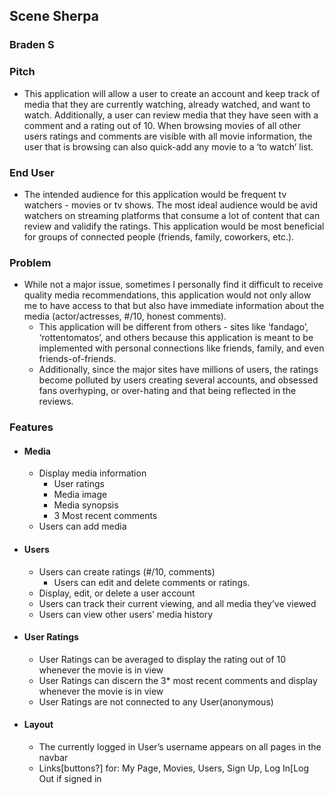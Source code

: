 ## Scene Sherpa

### Braden S

### Pitch
* This application will allow a user to create an account and keep track of media that they are currently watching, already watched, and want to watch. Additionally, a user can review media that they have seen with a comment and a rating out of 10. When browsing movies of all other users ratings and comments are visible with all movie information, the user that is browsing can also quick-add any movie to a ‘to watch’ list.

### End User
* The intended audience for this application would be frequent tv watchers - movies or tv shows. The most ideal audience would be avid watchers on streaming platforms that consume a lot of content that can review and validify the ratings. This application would be most beneficial for groups of connected people (friends, family, coworkers, etc.).

### Problem
* While not a major issue, sometimes I personally find it difficult to receive quality media recommendations, this application would not only allow me to have access to that but also have immediate information about the media (actor/actresses, #/10, honest comments). 
	* This application will be different from others - sites like ‘fandago’, ‘rottentomatos’, and others because this application is meant to be implemented with personal connections like friends, family, and even friends-of-friends.
	* Additionally, since the major sites have millions of users, the ratings become polluted by users creating several accounts, and obsessed fans overhyping, or over-hating and that being reflected in the reviews.


### Features
* #### Media
	* Display media information
		* User ratings
        * Media image
        * Media synopsis
        * 3 Most recent comments
	* Users can add media
* #### Users
	* Users can create ratings (#/10, comments)
		* Users can edit and delete comments or ratings.
	* Display, edit, or delete a user account
	* Users can track their current viewing, and all media they’ve viewed
	* Users can view other users’ media history
* #### User Ratings
	* User Ratings can be averaged to display the rating out of 10 whenever the movie is in view
	* User Ratings can discern the 3* most recent comments and display whenever the movie is in view
	* User Ratings are not connected to any User(anonymous)
* #### Layout
	* The currently logged in User’s username appears on all pages in the navbar
	* Links[buttons?] for: My Page, Movies, Users, Sign Up, Log In[Log Out if signed in
